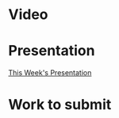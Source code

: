 
# Video

# Presentation
[This Week's Presentation](/WebDev/2-Digital-Applications/_topics/_presentations/presentationWeek18.md)

# Work to submit